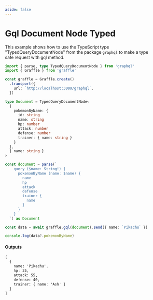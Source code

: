 ```yaml
---
aside: false
---
```


# Gql Document Node Typed

This example shows how to use the TypeScript type "TypedQueryDocumentNode" from the
package `graphql` to make a type safe request with gql method.

<!-- dprint-ignore-start -->
```ts twoslash
import { parse, type TypedQueryDocumentNode } from 'graphql'
import { Graffle } from 'graffle'

const graffle = Graffle.create()
  .transport({
    url: `http://localhost:3000/graphql`,
  })

type Document = TypedQueryDocumentNode<
  {
    pokemonByName: {
      id: string
      name: string
      hp: number
      attack: number
      defense: number
      trainer: { name: string }
    }
  },
  { name: string }
>

const document = parse(`
    query ($name: String!) {
      pokemonByName (name: $name) {
        name
        hp
        attack
        defense
        trainer {
          name
        }
      }
    }
  `) as Document

const data = await graffle.gql(document).send({ name: `Pikachu` })

console.log(data?.pokemonByName)
```
<!-- dprint-ignore-end -->

#### Outputs

<!-- dprint-ignore-start -->
```txt
[
  {
    name: 'Pikachu',
    hp: 35,
    attack: 55,
    defense: 40,
    trainer: { name: 'Ash' }
  }
]
```
<!-- dprint-ignore-end -->
